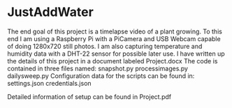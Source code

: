 # JustAddWater

The end goal of this project is a timelapse video of a plant growing. To this end I am using a Raspberry Pi with a PiCamera and USB Webcam capable of doing 1280x720 still photos. I am also capturing temperature and humidity data with a DHT-22 sensor for possible later use. I have written up the details of this project in a document labeled Project.docx
The code is contained in three files named:
snapshot.py
processimages.py
dailysweep.py
Configuration data for the scripts can be found in:
settings.json
credentials.json

Detailed information of setup can be found in Project.pdf
